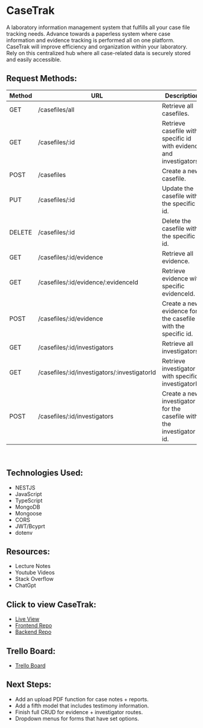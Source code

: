 # CaseTrak

A laboratory information management system that fulfills all your case file tracking needs. Advance towards a paperless system where case information and evidence tracking is performed all on one platform. CaseTrak will improve efficiency and organization within your laboratory. Rely on this centralized hub where all case-related data is securely stored and easily accessible.

## Request Methods:
| Method | URL                                         | Description                                                    |
|--------|---------------------------------------------|----------------------------------------------------------------|
| GET    | /casefiles/all                              | Retrieve all casefiles.                                        |
| GET    | /casefiles/:id                              | Retrieve casefile with specific id with evidence and investigators. |
| POST   | /casefiles                                   | Create a new casefile.                                         |
| PUT    | /casefiles/:id                               | Update the casefile with the specific id.                      |
| DELETE | /casefiles/:id                               | Delete the casefile with the specific id.                      |
| GET    | /casefiles/:id/evidence                      | Retrieve all evidence.                                         |
| GET    | /casefiles/:id/evidence/:evidenceId          | Retrieve evidence with specific evidenceId.                    |
| POST   | /casefiles/:id/evidence                      | Create a new evidence for the casefile with the specific id.   |
| GET    | /casefiles/:id/investigators                 | Retrieve all investigators.                                    |
| GET    | /casefiles/:id/investigators/:investigatorId | Retrieve investigator with specific investigatorId.            |
| POST   | /casefiles/:id/investigators                 | Create a new investigator for the casefile with the investigator id.|

<br/>

## Technologies Used:
- NESTJS <br/>
- JavaScript <br/>
- TypeScript <br/>
- MongoDB <br/>
- Mongoose <br/>
- CORS <br/>
- JWT/Bcyprt<br/>
- dotenv <br/>

## Resources:
- Lecture Notes <br/>
- Youtube Videos <br/>
- Stack Overflow <br/>
- ChatGpt <br/>

## Click to view CaseTrak:
- [Live View](https://casetrak-backend-c956cbec51a7.herokuapp.com 'Live View') 
- [Frontend Repo](https://github.com/bonnil1/CaseTrak---frontend 'CaseTrak Frontend')
- [Backend Repo](https://github.com/bonnil1/CaseTrak 'CaseTrak Backend')

## Trello Board:
- [Trello Board](https://trello.com/b/psv0MMmV/capstone 'Trello')

## Next Steps: 
- Add an upload PDF function for case notes + reports.
- Add a fifth model that includes testimony information.
- Finish full CRUD for evidence + investigator routes.
- Dropdown menus for forms that have set options.